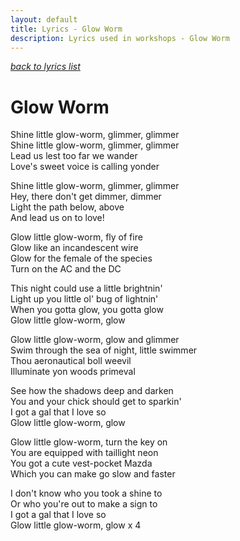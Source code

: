 ```yaml
---
layout: default
title: Lyrics - Glow Worm
description: Lyrics used in workshops - Glow Worm
---
```


[*back to lyrics list*](/lyrics)

# Glow Worm
Shine little glow-worm, glimmer, glimmer  
Shine little glow-worm, glimmer, glimmer  
Lead us lest too far we wander  
Love's sweet voice is calling yonder  

Shine little glow-worm, glimmer, glimmer  
Hey, there don't get dimmer, dimmer  
Light the path below, above  
And lead us on to love!  

Glow little glow-worm, fly of fire  
Glow like an incandescent wire  
Glow for the female of the species  
Turn on the AC and the DC  

This night could use a little brightnin'  
Light up you little ol' bug of lightnin'  
When you gotta glow, you gotta glow  
Glow little glow-worm, glow  

Glow little glow-worm, glow and glimmer  
Swim through the sea of night, little swimmer  
Thou aeronautical boll weevil  
Illuminate yon woods primeval  

See how the shadows deep and darken  
You and your chick should get to sparkin'  
I got a gal that I love so  
Glow little glow-worm, glow  

Glow little glow-worm, turn the key on  
You are equipped with taillight neon  
You got a cute vest-pocket Mazda  
Which you can make go slow and faster  

I don't know who you took a shine to  
Or who you're out to make a sign to  
I got a gal that I love so  
Glow little glow-worm, glow x 4